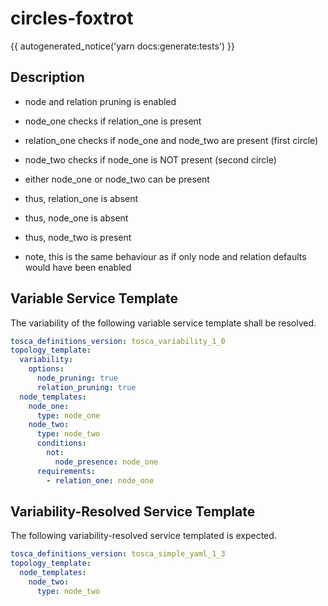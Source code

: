 # circles-foxtrot

{{ autogenerated_notice('yarn docs:generate:tests') }}

## Description

- node and relation pruning is enabled

- node_one checks if relation_one is present 
- relation_one checks if node_one and node_two are present (first circle)
- node_two checks if node_one is NOT present (second circle)

- either node_one or node_two can be present
- thus, relation_one is absent
- thus, node_one is absent
- thus, node_two is present


- note, this is the same behaviour as if only node and relation defaults would have been enabled


## Variable Service Template

The variability of the following variable service template shall be resolved.

```yaml linenums="1"
tosca_definitions_version: tosca_variability_1_0
topology_template:
  variability:
    options:
      node_pruning: true
      relation_pruning: true
  node_templates:
    node_one:
      type: node_one
    node_two:
      type: node_two
      conditions:
        not:
          node_presence: node_one
      requirements:
        - relation_one: node_one
```



## Variability-Resolved Service Template

The following variability-resolved service templated is expected.

```yaml linenums="1"
tosca_definitions_version: tosca_simple_yaml_1_3
topology_template:
  node_templates:
    node_two:
      type: node_two
```


